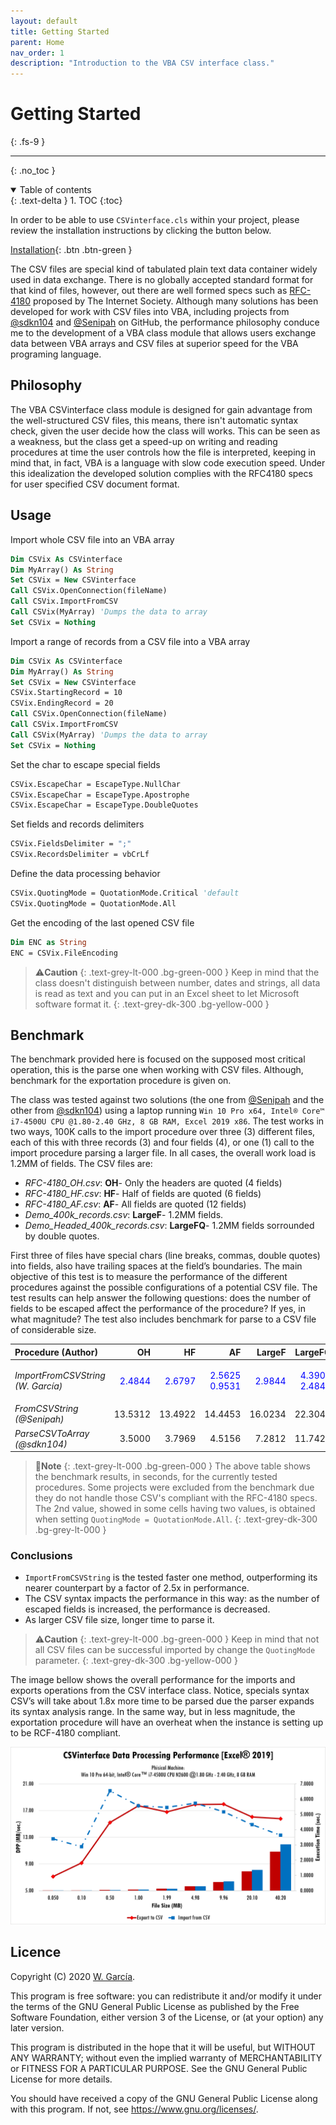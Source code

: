 ```yaml
---
layout: default
title: Getting Started
parent: Home
nav_order: 1
description: "Introduction to the VBA CSV interface class."
---
```


# Getting Started
{: .fs-9 }

---

{: .no_toc }

<details open markdown="block">
  <summary>
    Table of contents
  </summary>
  {: .text-delta }
1. TOC
{:toc}
</details>

In order to be able to use `CSVinterface.cls` within your project, please review the installation instructions by clicking the button below.

[Installation](https://ws-garcia.github.io/VBA-CSV-interface/home/installation.html){: .btn .btn-green }

The CSV files are special kind of tabulated plain text data container widely used in data exchange. There is no globally accepted standard format for that kind of files, however, out there are well formed specs such as [RFC-4180](https://www.ietf.org/rfc/rfc4180.txt) proposed by The Internet Society.
Although many solutions has been developed for work with CSV files into VBA, including projects from [@sdkn104](https://github.com/sdkn104/VBA-CSV) and [@Senipah](https://github.com/Senipah/VBA-Better-Array) on GitHub, the performance philosophy conduce me to the development of a VBA class module that allows users exchange data between VBA arrays and CSV files at superior speed for the VBA programing language.

## Philosophy
The VBA CSVinterface class module is designed for gain advantage from the well-structured CSV files, this means, there isn't automatic syntax check, given the user decide how the class will works. This can be seen as a weakness, but the class get a speed-up on writing and reading procedures at time the user controls how the file is interpreted, keeping in mind that, in fact, VBA is a language with slow code execution speed. Under this idealization the developed solution complies with the RFC4180 specs for user specified CSV document format.

## Usage
Import whole CSV file into an VBA array

```vb
Dim CSVix As CSVinterface
Dim MyArray() As String
Set CSVix = New CSVinterface
Call CSVix.OpenConnection(fileName)
Call CSVix.ImportFromCSV
Call CSVix(MyArray) 'Dumps the data to array
Set CSVix = Nothing
```

Import a range of records from a CSV file into a VBA array

```vb
Dim CSVix As CSVinterface
Dim MyArray() As String
Set CSVix = New CSVinterface
CSVix.StartingRecord = 10
CSVix.EndingRecord = 20
Call CSVix.OpenConnection(fileName)
Call CSVix.ImportFromCSV
Call CSVix(MyArray) 'Dumps the data to array
Set CSVix = Nothing
```

Set the char to escape special fields

```vb
CSVix.EscapeChar = EscapeType.NullChar
CSVix.EscapeChar = EscapeType.Apostrophe
CSVix.EscapeChar = EscapeType.DoubleQuotes
```

Set fields and records delimiters

```vb
CSVix.FieldsDelimiter = ";"
CSVix.RecordsDelimiter = vbCrLf
```

Define the data processing behavior

```vb
CSVix.QuotingMode = QuotationMode.Critical 'default
CSVix.QuotingMode = QuotationMode.All
```

Get the encoding of the last opened CSV file

```vb
Dim ENC as String
ENC = CSVix.FileEncoding
```

>⚠️**Caution**
>{: .text-grey-lt-000 .bg-green-000 }
>Keep in mind that the class doesn't distinguish between number, dates and strings, all data is read as text and you can put in an Excel sheet to let Microsoft software format it.
{: .text-grey-dk-300 .bg-yellow-000 }

## Benchmark
The benchmark provided here is focused on the supposed most critical operation, this is the parse one when working with CSV files. Although, benchmark for the exportation procedure is given on. 

The class was tested against two solutions (the one from [@Senipah](https://github.com/Senipah/VBA-Better-Array) and the other from [@sdkn104](https://github.com/sdkn104/VBA-CSV)) using a laptop running `Win 10 Pro x64, Intel® Core™ i7-4500U CPU @1.80-2.40 GHz, 8 GB RAM, Excel 2019 x86`. The test works in two ways, 100K calls to the import procedure over three (3) different files, each of this with three records (3) and four fields (4), or one (1) call to the import procedure parsing a larger file. In all cases, the overall work load is 1.2MM of fields. The CSV files are:
* _RFC-4180_OH.csv_: **OH**- Only the headers are quoted (4 fields)
* _RFC-4180_HF.csv_: **HF**- Half of fields are quoted (6 fields)
* _RFC-4180_AF.csv_: **AF**- All fields are quoted (12 fields) 
* *Demo_400k_records.csv*: **LargeF**- 1.2MM fields.
* *Demo_Headed_400k_records.csv*: **LargeFQ**- 1.2MM fields sorrounded by double quotes.

First three of files have special chars (line breaks, commas, double quotes) into fields, also have trailing spaces at the field’s boundaries. The main objective of this test is to measure the performance of the different procedures against the possible configurations of a potential CSV file. The test results can help answer the following questions: does the number of fields to be escaped affect the performance of the procedure? If yes, in what magnitude? The test also includes benchmark for parse to a CSV file of considerable size.

<table>
<thead>
<tr>
<th style="text-align: left;"><strong>Procedure (Author)</strong></th>
<th style="text-align: right;"><strong>OH</strong></th>
<th style="text-align: right;"><strong>HF</strong></th>
<th style="text-align: right;"><strong>AF</strong></th>
<th style="text-align: right;"><strong>LargeF</strong></th>
<th style="text-align: right;"><strong>LargeFQ</strong></th>
</tr>
</thead>
<tbody>
<tr>
<td style="text-align: left;"><em>ImportFromCSVString<br>(W. García)</em></td>
<td style="text-align: right;"><p style="color:blue;">2.4844</p></td>
<td style="text-align: right;"><p style="color:blue;">2.6797</p></td>
<td style="text-align: right;"><p style="color:blue;">2.5625<br>0.9531</p></td>
<td style="text-align: right;"><p style="color:blue;">2.9844</p></td>
<td style="text-align: right;"><p style="color:blue;">4.3906<br>2.4844</p></td>
</tr>
<tr>
<td style="text-align: left;"><em>FromCSVString<br>(@Senipah)</em></td>
<td style="text-align: right;">13.5312</td>
<td style="text-align: right;">13.4922</td>
<td style="text-align: right;">14.4453</td>
<td style="text-align: right;">16.0234</td>
<td style="text-align: right;">22.3047</td>
</tr>
<tr>
<td style="text-align: left;"><em>ParseCSVToArray<br>(@sdkn104)</em></td>
<td style="text-align: right;">3.5000</td>
<td style="text-align: right;">3.7969</td>
<td style="text-align: right;">4.5156</td>
<td style="text-align: right;">7.2812</td>
<td style="text-align: right;">11.7422</td>
</tr>
</tbody>
</table>


>📝**Note**
>{: .text-grey-lt-000 .bg-green-000 }
>The above table shows the benchmark results, in seconds, for the currently tested procedures. Some projects were excluded from the benchmark due they do not handle those CSV's compliant with the RFC-4180 specs. The 2nd value, showed in some cells having two values, is obtained when setting `QuotingMode = QuotationMode.All`. 
{: .text-grey-dk-300 .bg-grey-lt-000 }

### Conclusions

- `ImportFromCSVString` is the tested faster one method, outperforming its nearer counterpart by a factor of 2.5x in performance.
- The CSV syntax impacts the performance in this way: as the number of escaped fields is increased, the performance is decreased.
- As larger CSV file size, longer time to parse it.

>⚠️**Caution**
>{: .text-grey-lt-000 .bg-green-000 }
>Keep in mind that not all CSV files can be successful imported by change the `QuotingMode` parameter.
{: .text-grey-dk-300 .bg-yellow-000 }

The image bellow shows the overall performance for the imports and exports operations from the CSV interface class. Notice, specials syntax CSV’s will take about 1.8x more time to be parsed due the parser expands its syntax analysis range. In the same way, but in less magnitude, the exportation procedure will have an overheat when the instance is setting up to be RCF-4180 compliant.

![BenchMark](Benchmark.png)

## Licence
Copyright (C) 2020  [W. García](https://github.com/ws-garcia/VBA-CSV-interface/).

This program is free software: you can redistribute it and/or modify it under the terms of the GNU General Public License as published by the Free Software Foundation, either version 3 of the License, or (at your option) any later version.

This program is distributed in the hope that it will be useful, but WITHOUT ANY WARRANTY; without even the implied warranty of MERCHANTABILITY or FITNESS FOR A PARTICULAR PURPOSE.  See the GNU General Public License for more details.

You should have received a copy of the GNU General Public License along with this program.  If not, see <https://www.gnu.org/licenses/>.

